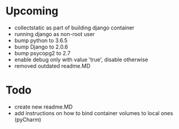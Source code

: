 # Upcoming
* collectstatic as part of building django container
* running django as non-root user
* bump python to 3.6.5 
* bump Django to 2.0.6
* bump psycopg2 to 2.7
* enable debug only with value 'true', disable otherwise
* removed outdated readme.MD 

# Todo
* create new readme.MD
* add instructions on how to bind container volumes to local ones (pyCharm) 